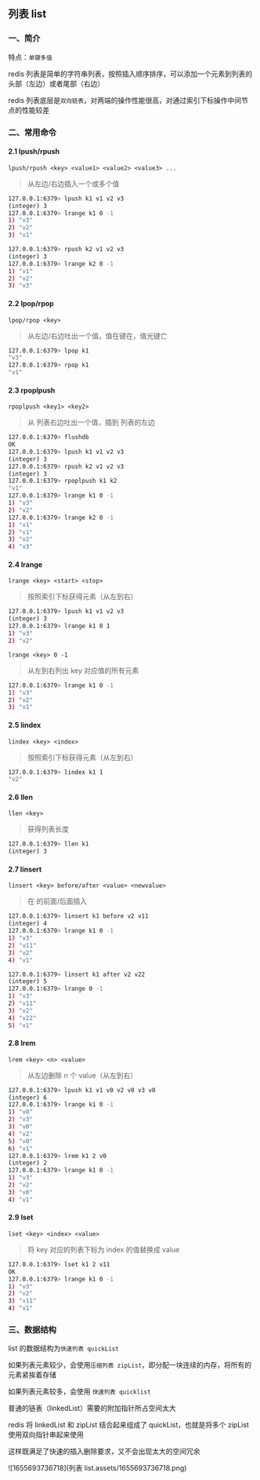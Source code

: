 ## 列表 list

### 一、简介

特点：`单键多值`

redis 列表是简单的字符串列表，按照插入顺序排序，可以添加一个元素到列表的头部（左边）或者尾部（右边）

redis 列表底层是`双向链表`，对两端的操作性能很高，对通过索引下标操作中间节点的性能较差



### 二、常用命令

#### 2.1 lpush/rpush

`lpush/rpush <key> <value1> <value2> <value3> ...`

> 从左边/右边插入一个或多个值

```bash
127.0.0.1:6379> lpush k1 v1 v2 v3
(integer) 3
127.0.0.1:6379> lrange k1 0 -1
1) "v3"
2) "v2"
3) "v1"

127.0.0.1:6379> rpush k2 v1 v2 v3
(integer) 3
127.0.0.1:6379> lrange k2 0 -1
1) "v1"
2) "v2"
3) "v3"
```



#### 2.2 lpop/rpop

`lpop/rpop <key>`

> 从左边/右边吐出一个值。值在键在，值光键亡

```bash
127.0.0.1:6379> lpop k1
"v3"
127.0.0.1:6379> rpop k1
"v1"
```



#### 2.3 rpoplpush 

`rpoplpush <key1> <key2>`

> 从 <key1> 列表右边吐出一个值，插到 <key2> 列表的左边

```bash
127.0.0.1:6379> flushdb
OK
127.0.0.1:6379> lpush k1 v1 v2 v3
(integer) 3
127.0.0.1:6379> rpush k2 v1 v2 v3
(integer) 3
127.0.0.1:6379> rpoplpush k1 k2
"v1"
127.0.0.1:6379> lrange k1 0 -1
1) "v3"
2) "v2"
127.0.0.1:6379> lrange k2 0 -1
1) "v1"
2) "v1"
3) "v2"
4) "v3"
```



#### 2.4 lrange

`lrange <key> <start> <stop>`

> 按照索引下标获得元素（从左到右）

```bash
127.0.0.1:6379> lpush k1 v1 v2 v3
(integer) 3
127.0.0.1:6379> lrange k1 0 1
1) "v3"
2) "v2"
```



`lrange <key> 0 -1`

> 从左到右列出 key 对应值的所有元素

```bash
127.0.0.1:6379> lrange k1 0 -1
1) "v3"
2) "v2"
3) "v1"
```



#### 2.5 lindex

`lindex <key> <index>`

> 按照索引下标获得元素（从左到右）

```bash
127.0.0.1:6379> lindex k1 1
"v2"
```



#### 2.6 llen

`llen <key>`

> 获得列表长度

```bash
127.0.0.1:6379> llen k1
(integer) 3
```



#### 2.7 linsert

`linsert <key> before/after <value> <newvalue>`

> 在 <value> 的前面/后面插入 <newvalue>

```bash
127.0.0.1:6379> linsert k1 before v2 v11
(integer) 4
127.0.0.1:6379> lrange k1 0 -1
1) "v3"
2) "v11"
3) "v2"
4) "v1"

127.0.0.1:6379> linsert k1 after v2 v22
(integer) 5
127.0.0.1:6379> lrange 0 -1
1) "v3"
2) "v11"
3) "v2"
4) "v22"
5) "v1"
```



#### 2.8 lrem

`lrem <key> <n> <value>`

> 从左边删除 n 个 value（从左到右）

```bash
127.0.0.1:6379> lpush k1 v1 v0 v2 v0 v3 v0
(integer) 6
127.0.0.1:6379> lrange k1 0 -1
1) "v0"
2) "v3"
3) "v0"
4) "v2"
5) "v0"
6) "v1"
127.0.0.1:6379> lrem k1 2 v0
(integer) 2
127.0.0.1:6379> lrange k1 0 -1
1) "v3"
2) "v2"
3) "v0"
4) "v1"
```



#### 2.9 lset

`lset <key> <index> <value>`

> 将 key 对应的列表下标为 index 的值替换成 value

```bash
127.0.0.1:6379> lset k1 2 v11
OK
127.0.0.1:6379> lrange k1 0 -1
1) "v3"
2) "v2"
3) "v11"
4) "v1"
```



### 三、数据结构

list 的数据结构为`快速列表 quickList`

如果列表元素较少，会使用`压缩列表 zipList`，即分配一块连续的内存，将所有的元素紧挨着存储

如果列表元素较多，会使用 `快速列表 quicklist`



普通的链表（linkedList）需要的附加指针所占空间太大

redis 将 linkedList 和 zipList 结合起来组成了 quickList，也就是将多个 zipList 使用双向指针串起来使用

这样既满足了快速的插入删除要求，又不会出现太大的空间冗余

![1655693736718](列表 list.assets/1655693736718.png)





















































